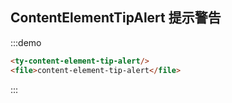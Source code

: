 ## ContentElementTipAlert 提示警告
:::demo
```html
<ty-content-element-tip-alert/>
<file>content-element-tip-alert</file>
```
:::
